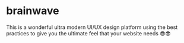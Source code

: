 # brainwave
This is a wonderful ultra modern UI/UX design platform using the best practices to give you the ultimate feel that your website needs 😎😎
